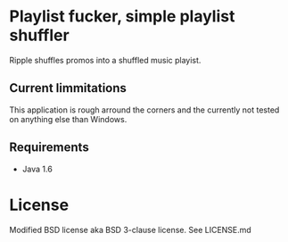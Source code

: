 # Playlist fucker, simple playlist shuffler
Ripple shuffles promos into a shuffled music playist.

## Current limmitations
This application is rough arround the corners and the currently not tested on anything else than Windows.

## Requirements
- Java 1.6

# License
Modified BSD license aka BSD 3-clause license. See LICENSE.md